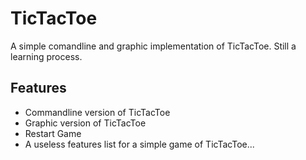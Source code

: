 # TicTacToe
A simple comandline and graphic implementation of TicTacToe. Still a learning process.

## Features
  - Commandline version of TicTacToe
  - Graphic version of TicTacToe
  - Restart Game
  - A useless features list for a simple game of TicTacToe... 
  
